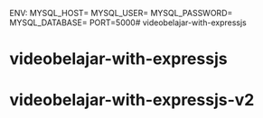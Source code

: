 ENV:
MYSQL_HOST=
MYSQL_USER=
MYSQL_PASSWORD=
MYSQL_DATABASE=
PORT=5000# videobelajar-with-expressjs
# videobelajar-with-expressjs
# videobelajar-with-expressjs-v2
